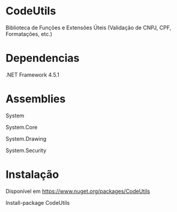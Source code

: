 # CodeUtils
Biblioteca de Funções e Extensões Úteis (Validação de CNPJ, CPF, Formatações, etc.)
# Dependencias
.NET Framework 4.5.1
# Assemblies
System 

System.Core

System.Drawing

System.Security
# Instalação
Disponível em https://www.nuget.org/packages/CodeUtils

Install-package CodeUtils

